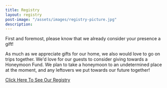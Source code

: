 ```yaml
---
title: Registry
layout: registry
post-image: "/assets/images/registry-picture.jpg"
description: 
---
```


First and foremost, please know that we already consider your presence a gift!  
  
As much as we appreciate gifts for our home, we also would love to go on trips together. We'd love for our guests to consider giving towards a Honeymoon Fund. We plan to take a honeymoon to an undetermined place at the moment, and any leftovers we put towards our future together!  
  
[Click Here To See Our Registry](https://registry.theknot.com/--august-2022-oh/45904314)
